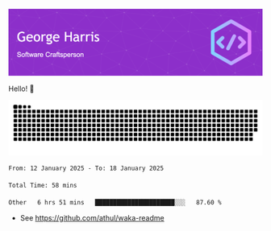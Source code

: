 ![img](./assets/github-header.png)

Hello! :wave:

<div align="center">
  <img  src="https://raw.githubusercontent.com/1999AZZAR/1999AZZAR/readme/resources/grid-snake.svg" alt="snake" />
</div>

<!--START_SECTION:waka-->

```txt
From: 12 January 2025 - To: 18 January 2025

Total Time: 58 mins

Other   6 hrs 51 mins   ██████████████████████░░░   87.60 %
```

<!--END_SECTION:waka-->

- See <https://github.com/athul/waka-readme>

